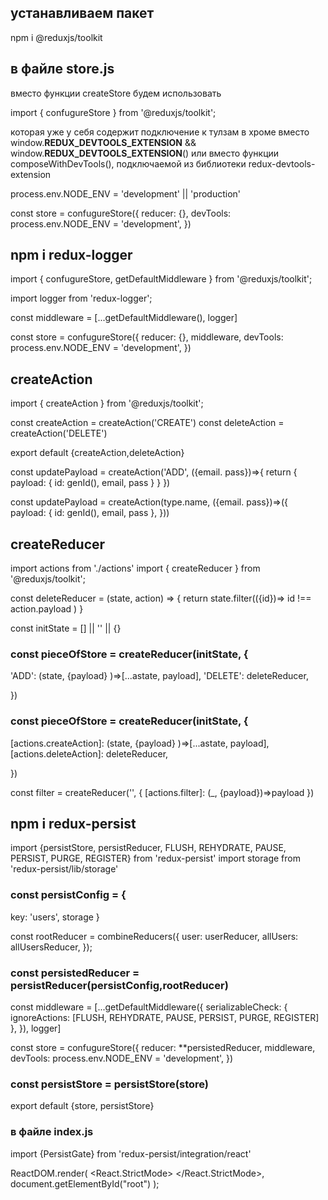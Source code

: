 ## устанавливаем пакет

npm i @reduxjs/toolkit

## в файле store.js

вместо функции createStore будем использовать

import { confugureStore } from '@reduxjs/toolkit';

которая уже у себя содержит подключение к тулзам в хроме вместо
window.**REDUX_DEVTOOLS_EXTENSION** && window.**REDUX_DEVTOOLS_EXTENSION**()
или
вместо функции composeWithDevTools(), подключаемой из библиотеки
redux-devtools-extension

process.env.NODE_ENV = 'development' || 'production'

const store = confugureStore({
reducer: {},
devTools: process.env.NODE_ENV = 'development',
})

## npm i redux-logger

import { confugureStore, getDefaultMiddleware } from '@reduxjs/toolkit';

import logger from 'redux-logger';

const middleware = [...getDefaultMiddleware(), logger]

const store = confugureStore({
reducer: {},
middleware,
devTools: process.env.NODE_ENV = 'development',
})

## createAction

import { createAction } from '@reduxjs/toolkit';

<!-- simple action -->

const createAction = createAction('CREATE')
const deleteAction = createAction('DELETE')

export default {createAction,deleteAction}

<!-- action with update payload -->

const updatePayload = createAction('ADD', ({email. pass})=>{
return {
payload: {
id: genId(),
email,
pass
}
}
})

<!-- shorty -->

const updatePayload = createAction(type.name, ({email. pass})=>({
payload: {
id: genId(),
email,
pass
},
}))

## createReducer

import actions from './actions'
import { createReducer } from '@reduxjs/toolkit';

const deleteReducer = (state, action) => {
return state.filter(({id})=> id !== action.payload )
}

const initState = [] || '' || {}

### const pieceOfStore = createReducer(initState, {

'ADD': (state, {payload} )=>[...astate, payload],
'DELETE': deleteReducer,

})

### const pieceOfStore = createReducer(initState, {

[actions.createAction]: (state, {payload} )=>[...astate, payload],
[actions.deleteAction]: deleteReducer,

})

const filter = createReducer('', {
[actions.filter]: (\_, {payload})=>payload
})

## npm i redux-persist

import {persistStore, persistReducer, FLUSH, REHYDRATE, PAUSE, PERSIST, PURGE, REGISTER} from 'redux-persist'
import storage from 'redux-persist/lib/storage'

### const persistConfig = {

key: 'users',
storage
}

const rootReducer = combineReducers({
user: userReducer,
allUsers: allUsersReducer,
});

### const persistedReducer = persistReducer(persistConfig,rootReducer)

const middleware = [...getDefaultMiddleware({
serializableCheck: {
ignoreActions: [FLUSH, REHYDRATE, PAUSE, PERSIST, PURGE, REGISTER]
},
}), logger]

const store = confugureStore({
reducer: \*\*persistedReducer,
middleware,
devTools: process.env.NODE_ENV = 'development',
})

### const persistStore = persistStore(store)

export default {store, persistStore}

### в файле index.js

import {PersistGate} from 'redux-persist/integration/react'

ReactDOM.render(
<React.StrictMode>
<Provider store={store.store}>
<PersistGate loading={null} persistor={store.persistor}>
<Router>
<App />
</Router>
</PersistGate>
</Provider>
</React.StrictMode>,
document.getElementById("root")
);
